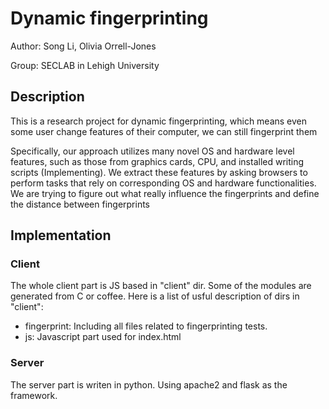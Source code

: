 # Dynamic fingerprinting
Author: Song Li, Olivia Orrell-Jones

Group: SECLAB in Lehigh University

## Description
This is a research project for dynamic fingerprinting, which means even some user change features of their computer, we can still fingerprint them

Specifically, our approach utilizes many novel OS and hardware level features, such as those from graphics cards, CPU, and installed writing scripts (Implementing). We extract these features by asking browsers to perform tasks that rely on corresponding OS and hardware functionalities. We are trying to figure out what really influence the fingerprints and define the distance between fingerprints
## Implementation
### Client
The whole client part is JS based in "client" dir. Some of the modules are generated from C or coffee.
Here is a list of usful description of dirs in "client":
- fingerprint: Including all files related to fingerprinting tests.
- js: Javascript part used for index.html

### Server

The server part is writen in python. Using apache2 and flask as the framework. 
